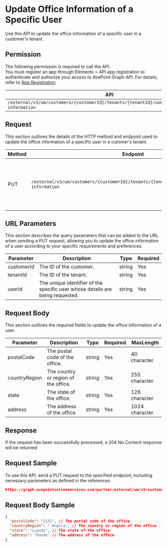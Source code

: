 # Update Office Information of a Specific User

Use this API to update the office information of a specific user in a customer's tenant. 

## Permission

The following permission is required to call the API.  
You must register an app through Elements > API app registration to authenticate and authorize your access to AvePoint Graph API. For details, refer to [App Registration](https://cdn.avepoint.com/assets/apelements-webhelp/avepoint-elements-for-partners/index.htm#!Documents/appregistration.htm).

| API | Permission  |
|-----------|--------|
| `/external/v3/um/customers/{customerId}/tenants/{tenantId}/users/{userId}/office-information`|elements.um.user.readwrite.all|  

## Request

This section outlines the details of the HTTP method and endpoint used to update the office information of a specific user in a cutomer's tenant.

| Method | Endpoint | Description |
|-----------|--------|------------|
| PUT | `/external/v3/um/customers/{customerId}/tenants/{tenantId}/users/{userId}/office-information` | Updates the office information of a specific user in a customer's tenant.|

## URL Parameters

This section describes the query parameters that can be added to the URL when sending a PUT request, allowing you to update the office information of a user according to your specific requirements and preferences.

| Parameter | Description | Type | Required |
| --- | --- | --- |---|
| customerId | The ID of the customer. | string | Yes |
| tenantId | The ID of the tenant. | string | Yes |
| userId | The unique identifier of the specific user whose details are being requested. | string | Yes |

## Request Body

This section outlines the required fields to update the office information of a user.

| Parameter | Description | Type | Required | MaxLength
| --- | --- | --- | --- | ---|
| postalCode | The postal code of the office. | string | Yes | 40 character |
| countryRegion | The country or region of the office. | string | Yes | 255 character|
| state | The state of the office. | string | Yes | 128 character|
| address | The address of the office. | string | Yes | 1024 character|

## Response

If the request has been successfully processed, a 204 No Content response will be returned

## Request Sample

To use this API, send a PUT request to the specified endpoint, including necessary parameters as defined in the references. 

```json
https://graph.avepointonlineservices.com/partner/external/um/v3/customers/966f35cc-****-****-****-25cdbcf82a07/tenants/0c7715b3-****-****-****-f3634dcfacec/users/7c18fd6f-****-****-****-5725fa9edc3f/office-information
```
## Request Body Sample

```json
{
  "postalCode": "2121", // The postal code of the office
  "countryRegion": " Angola", // The country or region of the office
  "state": "Luanda", // The state of the office
  "address": "Dande" // The address of the office
}
```